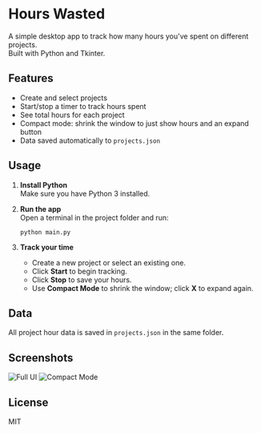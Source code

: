 # Hours Wasted

A simple desktop app to track how many hours you've spent on different projects.  
Built with Python and Tkinter.

## Features

- Create and select projects
- Start/stop a timer to track hours spent
- See total hours for each project
- Compact mode: shrink the window to just show hours and an expand button
- Data saved automatically to `projects.json`

## Usage

1. **Install Python**  
   Make sure you have Python 3 installed.

2. **Run the app**  
   Open a terminal in the project folder and run:
   ```
   python main.py
   ```

3. **Track your time**
   - Create a new project or select an existing one.
   - Click **Start** to begin tracking.
   - Click **Stop** to save your hours.
   - Use **Compact Mode** to shrink the window; click **X** to expand again.

## Data

All project hour data is saved in `projects.json` in the same folder.

## Screenshots

![Full UI](screenshot_full.png)
![Compact Mode](screenshot_compact.png)

## License

MIT